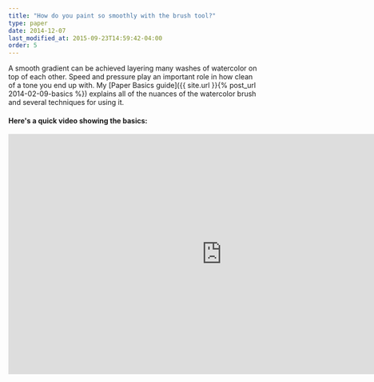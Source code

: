 ```yaml
---
title: "How do you paint so smoothly with the brush tool?"
type: paper
date: 2014-12-07
last_modified_at: 2015-09-23T14:59:42-04:00
order: 5
---
```


A smooth gradient can be achieved layering many washes of watercolor on top of each other. Speed and pressure play an important role in how clean of a tone you end up with. My [Paper Basics guide]({{ site.url }}{% post_url 2014-02-09-basics %}) explains all of the nuances of the watercolor brush and several techniques for using it.

#### Here's a quick video showing the basics:

<iframe width="853" height="480" src="https://www.youtube-nocookie.com/embed/AjJVrFFaCck?rel=0&amp;controls=0&amp;showinfo=0" frameborder="0" allowfullscreen></iframe>
